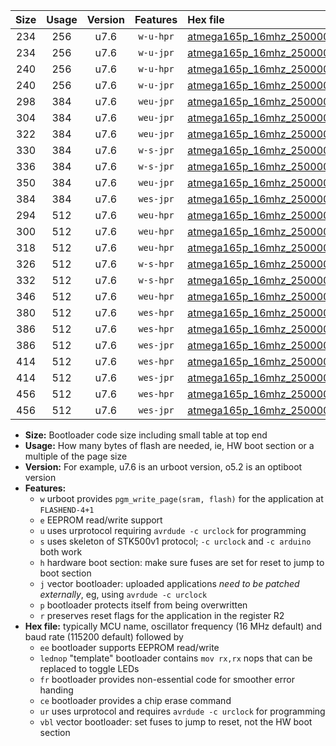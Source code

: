 |Size|Usage|Version|Features|Hex file|
|:-:|:-:|:-:|:-:|:--|
|234|256|u7.6|`w-u-hpr`|[atmega165p_16mhz_250000bps_ur.hex](https://raw.githubusercontent.com/stefanrueger/urboot/main/bootloaders/atmega165p/fcpu_16mhz/250000_bps/atmega165p_16mhz_250000bps_ur.hex)|
|234|256|u7.6|`w-u-jpr`|[atmega165p_16mhz_250000bps_ur_vbl.hex](https://raw.githubusercontent.com/stefanrueger/urboot/main/bootloaders/atmega165p/fcpu_16mhz/250000_bps/atmega165p_16mhz_250000bps_ur_vbl.hex)|
|240|256|u7.6|`w-u-hpr`|[atmega165p_16mhz_250000bps_lednop_ur.hex](https://raw.githubusercontent.com/stefanrueger/urboot/main/bootloaders/atmega165p/fcpu_16mhz/250000_bps/atmega165p_16mhz_250000bps_lednop_ur.hex)|
|240|256|u7.6|`w-u-jpr`|[atmega165p_16mhz_250000bps_lednop_ur_vbl.hex](https://raw.githubusercontent.com/stefanrueger/urboot/main/bootloaders/atmega165p/fcpu_16mhz/250000_bps/atmega165p_16mhz_250000bps_lednop_ur_vbl.hex)|
|298|384|u7.6|`weu-jpr`|[atmega165p_16mhz_250000bps_ee_ur_vbl.hex](https://raw.githubusercontent.com/stefanrueger/urboot/main/bootloaders/atmega165p/fcpu_16mhz/250000_bps/atmega165p_16mhz_250000bps_ee_ur_vbl.hex)|
|304|384|u7.6|`weu-jpr`|[atmega165p_16mhz_250000bps_ee_lednop_ur_vbl.hex](https://raw.githubusercontent.com/stefanrueger/urboot/main/bootloaders/atmega165p/fcpu_16mhz/250000_bps/atmega165p_16mhz_250000bps_ee_lednop_ur_vbl.hex)|
|322|384|u7.6|`weu-jpr`|[atmega165p_16mhz_250000bps_ee_lednop_fr_ur_vbl.hex](https://raw.githubusercontent.com/stefanrueger/urboot/main/bootloaders/atmega165p/fcpu_16mhz/250000_bps/atmega165p_16mhz_250000bps_ee_lednop_fr_ur_vbl.hex)|
|330|384|u7.6|`w-s-jpr`|[atmega165p_16mhz_250000bps_vbl.hex](https://raw.githubusercontent.com/stefanrueger/urboot/main/bootloaders/atmega165p/fcpu_16mhz/250000_bps/atmega165p_16mhz_250000bps_vbl.hex)|
|336|384|u7.6|`w-s-jpr`|[atmega165p_16mhz_250000bps_lednop_vbl.hex](https://raw.githubusercontent.com/stefanrueger/urboot/main/bootloaders/atmega165p/fcpu_16mhz/250000_bps/atmega165p_16mhz_250000bps_lednop_vbl.hex)|
|350|384|u7.6|`weu-jpr`|[atmega165p_16mhz_250000bps_ee_lednop_fr_ce_ur_vbl.hex](https://raw.githubusercontent.com/stefanrueger/urboot/main/bootloaders/atmega165p/fcpu_16mhz/250000_bps/atmega165p_16mhz_250000bps_ee_lednop_fr_ce_ur_vbl.hex)|
|384|384|u7.6|`wes-jpr`|[atmega165p_16mhz_250000bps_ee_vbl.hex](https://raw.githubusercontent.com/stefanrueger/urboot/main/bootloaders/atmega165p/fcpu_16mhz/250000_bps/atmega165p_16mhz_250000bps_ee_vbl.hex)|
|294|512|u7.6|`weu-hpr`|[atmega165p_16mhz_250000bps_ee_ur.hex](https://raw.githubusercontent.com/stefanrueger/urboot/main/bootloaders/atmega165p/fcpu_16mhz/250000_bps/atmega165p_16mhz_250000bps_ee_ur.hex)|
|300|512|u7.6|`weu-hpr`|[atmega165p_16mhz_250000bps_ee_lednop_ur.hex](https://raw.githubusercontent.com/stefanrueger/urboot/main/bootloaders/atmega165p/fcpu_16mhz/250000_bps/atmega165p_16mhz_250000bps_ee_lednop_ur.hex)|
|318|512|u7.6|`weu-hpr`|[atmega165p_16mhz_250000bps_ee_lednop_fr_ur.hex](https://raw.githubusercontent.com/stefanrueger/urboot/main/bootloaders/atmega165p/fcpu_16mhz/250000_bps/atmega165p_16mhz_250000bps_ee_lednop_fr_ur.hex)|
|326|512|u7.6|`w-s-hpr`|[atmega165p_16mhz_250000bps.hex](https://raw.githubusercontent.com/stefanrueger/urboot/main/bootloaders/atmega165p/fcpu_16mhz/250000_bps/atmega165p_16mhz_250000bps.hex)|
|332|512|u7.6|`w-s-hpr`|[atmega165p_16mhz_250000bps_lednop.hex](https://raw.githubusercontent.com/stefanrueger/urboot/main/bootloaders/atmega165p/fcpu_16mhz/250000_bps/atmega165p_16mhz_250000bps_lednop.hex)|
|346|512|u7.6|`weu-hpr`|[atmega165p_16mhz_250000bps_ee_lednop_fr_ce_ur.hex](https://raw.githubusercontent.com/stefanrueger/urboot/main/bootloaders/atmega165p/fcpu_16mhz/250000_bps/atmega165p_16mhz_250000bps_ee_lednop_fr_ce_ur.hex)|
|380|512|u7.6|`wes-hpr`|[atmega165p_16mhz_250000bps_ee.hex](https://raw.githubusercontent.com/stefanrueger/urboot/main/bootloaders/atmega165p/fcpu_16mhz/250000_bps/atmega165p_16mhz_250000bps_ee.hex)|
|386|512|u7.6|`wes-hpr`|[atmega165p_16mhz_250000bps_ee_lednop.hex](https://raw.githubusercontent.com/stefanrueger/urboot/main/bootloaders/atmega165p/fcpu_16mhz/250000_bps/atmega165p_16mhz_250000bps_ee_lednop.hex)|
|386|512|u7.6|`wes-jpr`|[atmega165p_16mhz_250000bps_ee_lednop_vbl.hex](https://raw.githubusercontent.com/stefanrueger/urboot/main/bootloaders/atmega165p/fcpu_16mhz/250000_bps/atmega165p_16mhz_250000bps_ee_lednop_vbl.hex)|
|414|512|u7.6|`wes-hpr`|[atmega165p_16mhz_250000bps_ee_lednop_fr.hex](https://raw.githubusercontent.com/stefanrueger/urboot/main/bootloaders/atmega165p/fcpu_16mhz/250000_bps/atmega165p_16mhz_250000bps_ee_lednop_fr.hex)|
|414|512|u7.6|`wes-jpr`|[atmega165p_16mhz_250000bps_ee_lednop_fr_vbl.hex](https://raw.githubusercontent.com/stefanrueger/urboot/main/bootloaders/atmega165p/fcpu_16mhz/250000_bps/atmega165p_16mhz_250000bps_ee_lednop_fr_vbl.hex)|
|456|512|u7.6|`wes-hpr`|[atmega165p_16mhz_250000bps_ee_lednop_fr_ce.hex](https://raw.githubusercontent.com/stefanrueger/urboot/main/bootloaders/atmega165p/fcpu_16mhz/250000_bps/atmega165p_16mhz_250000bps_ee_lednop_fr_ce.hex)|
|456|512|u7.6|`wes-jpr`|[atmega165p_16mhz_250000bps_ee_lednop_fr_ce_vbl.hex](https://raw.githubusercontent.com/stefanrueger/urboot/main/bootloaders/atmega165p/fcpu_16mhz/250000_bps/atmega165p_16mhz_250000bps_ee_lednop_fr_ce_vbl.hex)|

- **Size:** Bootloader code size including small table at top end
- **Usage:** How many bytes of flash are needed, ie, HW boot section or a multiple of the page size
- **Version:** For example, u7.6 is an urboot version, o5.2 is an optiboot version
- **Features:**
  + `w` urboot provides `pgm_write_page(sram, flash)` for the application at `FLASHEND-4+1`
  + `e` EEPROM read/write support
  + `u` uses urprotocol requiring `avrdude -c urclock` for programming
  + `s` uses skeleton of STK500v1 protocol; `-c urclock` and `-c arduino` both work
  + `h` hardware boot section: make sure fuses are set for reset to jump to boot section
  + `j` vector bootloader: uploaded applications *need to be patched externally*, eg, using `avrdude -c urclock`
  + `p` bootloader protects itself from being overwritten
  + `r` preserves reset flags for the application in the register R2
- **Hex file:** typically MCU name, oscillator frequency (16 MHz default) and baud rate (115200 default) followed by
  + `ee` bootloader supports EEPROM read/write
  + `lednop` "template" bootloader contains `mov rx,rx` nops that can be replaced to toggle LEDs
  + `fr` bootloader provides non-essential code for smoother error handing
  + `ce` bootloader provides a chip erase command
  + `ur` uses urprotocol and requires `avrdude -c urclock` for programming
  + `vbl` vector bootloader: set fuses to jump to reset, not the HW boot section
